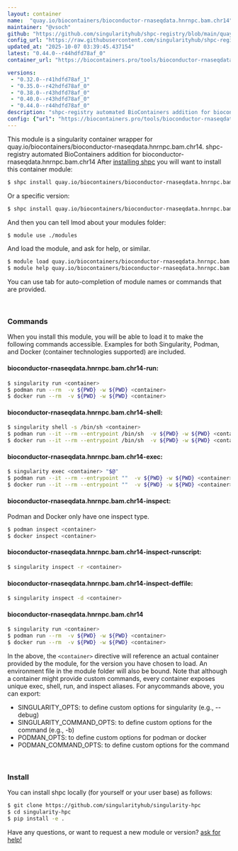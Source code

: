 ```yaml
---
layout: container
name:  "quay.io/biocontainers/bioconductor-rnaseqdata.hnrnpc.bam.chr14"
maintainer: "@vsoch"
github: "https://github.com/singularityhub/shpc-registry/blob/main/quay.io/biocontainers/bioconductor-rnaseqdata.hnrnpc.bam.chr14/container.yaml"
config_url: "https://raw.githubusercontent.com/singularityhub/shpc-registry/main/quay.io/biocontainers/bioconductor-rnaseqdata.hnrnpc.bam.chr14/container.yaml"
updated_at: "2025-10-07 03:39:45.437154"
latest: "0.44.0--r44hdfd78af_0"
container_url: "https://biocontainers.pro/tools/bioconductor-rnaseqdata.hnrnpc.bam.chr14"

versions:
 - "0.32.0--r41hdfd78af_1"
 - "0.35.0--r42hdfd78af_0"
 - "0.38.0--r43hdfd78af_0"
 - "0.40.0--r43hdfd78af_0"
 - "0.44.0--r44hdfd78af_0"
description: "shpc-registry automated BioContainers addition for bioconductor-rnaseqdata.hnrnpc.bam.chr14"
config: {"url": "https://biocontainers.pro/tools/bioconductor-rnaseqdata.hnrnpc.bam.chr14", "maintainer": "@vsoch", "description": "shpc-registry automated BioContainers addition for bioconductor-rnaseqdata.hnrnpc.bam.chr14", "latest": {"0.44.0--r44hdfd78af_0": "sha256:1d56d31939f39eaa87e0ba8de4bccee1a04e4c56d6aae40f10f061ac2cfafcc9"}, "tags": {"0.32.0--r41hdfd78af_1": "sha256:1c6f6e5c2657229810f1ed8e5da4ddfa95747bf39e867fd755b358062478e74d", "0.35.0--r42hdfd78af_0": "sha256:0e2c5a2a5094de8be31c23c468539755df04befa2238fd598f9b3bccf32ba0b3", "0.38.0--r43hdfd78af_0": "sha256:ba5bcbd20cd7ec6e0ceb092730e5c3e2e4d7a1c25c1acc2f58d7d4dde0a2371e", "0.40.0--r43hdfd78af_0": "sha256:3f1c8153e4fb72ee4b0441f54e46ce88e6f9d425b6538fc1396919730336fbec", "0.44.0--r44hdfd78af_0": "sha256:1d56d31939f39eaa87e0ba8de4bccee1a04e4c56d6aae40f10f061ac2cfafcc9"}, "docker": "quay.io/biocontainers/bioconductor-rnaseqdata.hnrnpc.bam.chr14"}
---
```


This module is a singularity container wrapper for quay.io/biocontainers/bioconductor-rnaseqdata.hnrnpc.bam.chr14.
shpc-registry automated BioContainers addition for bioconductor-rnaseqdata.hnrnpc.bam.chr14
After [installing shpc](#install) you will want to install this container module:


```bash
$ shpc install quay.io/biocontainers/bioconductor-rnaseqdata.hnrnpc.bam.chr14
```

Or a specific version:

```bash
$ shpc install quay.io/biocontainers/bioconductor-rnaseqdata.hnrnpc.bam.chr14:0.44.0--r44hdfd78af_0
```

And then you can tell lmod about your modules folder:

```bash
$ module use ./modules
```

And load the module, and ask for help, or similar.

```bash
$ module load quay.io/biocontainers/bioconductor-rnaseqdata.hnrnpc.bam.chr14/0.44.0--r44hdfd78af_0
$ module help quay.io/biocontainers/bioconductor-rnaseqdata.hnrnpc.bam.chr14/0.44.0--r44hdfd78af_0
```

You can use tab for auto-completion of module names or commands that are provided.

<br>

### Commands

When you install this module, you will be able to load it to make the following commands accessible.
Examples for both Singularity, Podman, and Docker (container technologies supported) are included.

#### bioconductor-rnaseqdata.hnrnpc.bam.chr14-run:

```bash
$ singularity run <container>
$ podman run --rm  -v ${PWD} -w ${PWD} <container>
$ docker run --rm  -v ${PWD} -w ${PWD} <container>
```

#### bioconductor-rnaseqdata.hnrnpc.bam.chr14-shell:

```bash
$ singularity shell -s /bin/sh <container>
$ podman run --it --rm --entrypoint /bin/sh  -v ${PWD} -w ${PWD} <container>
$ docker run --it --rm --entrypoint /bin/sh  -v ${PWD} -w ${PWD} <container>
```

#### bioconductor-rnaseqdata.hnrnpc.bam.chr14-exec:

```bash
$ singularity exec <container> "$@"
$ podman run --it --rm --entrypoint ""  -v ${PWD} -w ${PWD} <container> "$@"
$ docker run --it --rm --entrypoint ""  -v ${PWD} -w ${PWD} <container> "$@"
```

#### bioconductor-rnaseqdata.hnrnpc.bam.chr14-inspect:

Podman and Docker only have one inspect type.

```bash
$ podman inspect <container>
$ docker inspect <container>
```

#### bioconductor-rnaseqdata.hnrnpc.bam.chr14-inspect-runscript:

```bash
$ singularity inspect -r <container>
```

#### bioconductor-rnaseqdata.hnrnpc.bam.chr14-inspect-deffile:

```bash
$ singularity inspect -d <container>
```



#### bioconductor-rnaseqdata.hnrnpc.bam.chr14

```bash
$ singularity run <container>
$ podman run --rm  -v ${PWD} -w ${PWD} <container>
$ docker run --rm  -v ${PWD} -w ${PWD} <container>
```


In the above, the `<container>` directive will reference an actual container provided
by the module, for the version you have chosen to load. An environment file in the
module folder will also be bound. Note that although a container
might provide custom commands, every container exposes unique exec, shell, run, and
inspect aliases. For anycommands above, you can export:

 - SINGULARITY_OPTS: to define custom options for singularity (e.g., --debug)
 - SINGULARITY_COMMAND_OPTS: to define custom options for the command (e.g., -b)
 - PODMAN_OPTS: to define custom options for podman or docker
 - PODMAN_COMMAND_OPTS: to define custom options for the command

<br>

### Install

You can install shpc locally (for yourself or your user base) as follows:

```bash
$ git clone https://github.com/singularityhub/singularity-hpc
$ cd singularity-hpc
$ pip install -e .
```

Have any questions, or want to request a new module or version? [ask for help!](https://github.com/singularityhub/singularity-hpc/issues)